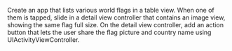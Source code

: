 Create an app that lists various world flags in a table view.
When one of them is tapped, slide in a detail view controller that contains an image view, showing the same flag full size.
On the detail view controller, add an action button that lets the user share the flag picture and country name using UIActivityViewController.
